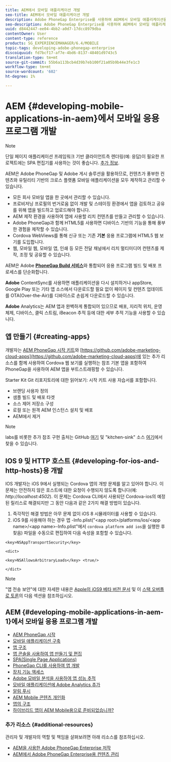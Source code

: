 ```yaml
---
title: AEM에서 모바일 애플리케이션 개발
seo-title: AEM에서 모바일 애플리케이션 개발
description: Adobe PhoneGap Enterprise를 사용하여 AEM에서 모바일 애플리케이션을 개발하기 시작하려면 이 페이지를 따르십시오.
seo-description: Adobe PhoneGap Enterprise를 사용하여 AEM에서 모바일 애플리케이션을 개발하기 시작하려면 이 페이지를 따르십시오.
uuid: d8442447-ee04-4bb2-a0d7-17dcc8979dba
contentOwner: User
content-type: reference
products: SG_EXPERIENCEMANAGER/6.4/MOBILE
topic-tags: developing-adobe-phonegap-enterprise
discoiquuid: fd7bcf17-af7e-4bd6-8137-48401d9743c5
translation-type: tm+mt
source-git-commit: 55b6a113bcb4d39b7eb100f21a05b9b44e3fe1c3
workflow-type: tm+mt
source-wordcount: '602'
ht-degree: 1%

---
```



# AEM {#developing-mobile-applications-in-aem}에서 모바일 응용 프로그램 개발

>[!NOTE]
>
>단일 페이지 애플리케이션 프레임워크 기반 클라이언트측 렌더링(예: 응답)이 필요한 프로젝트에는 SPA 편집기를 사용하는 것이 좋습니다. [추가 정보](/help/sites-developing/spa-overview.md).

AEM은 Adobe PhoneGap 및 Adobe 게시 솔루션을 활용하므로, 컨텐츠가 풍부한 컨텐츠와 유틸리티 기반의 크로스 플랫폼 모바일 애플리케이션을 모두 제작하고 관리할 수 있습니다.

* 모든 회사 모바일 앱을 한 곳에서 관리할 수 있습니다.
* 프로비저닝 프로필의 번거로움 없이 개발 및 스테이징 환경에서 앱을 검토하고 공유를 위해 앱을 빌드하고 업로드해야 합니다.
* AEM 제작 환경을 사용하여 앱에 사용할 리치 컨텐츠를 만들고 관리할 수 있습니다.
* Adobe PhoneGap과 함께 HTML5를 사용하면 디바이스 기반의 기능을 통해 풍부한 경험을 제작할 수 있습니다.
* Cordova WebViews를 통해 신규 또는 기존 **기본** 응용 프로그램에 HTML5 웹 보기를 도입합니다.
* 웹, 모바일 웹, 모바일 앱, 인쇄 등 모든 전달 채널에서 리치 멀티미디어 컨텐츠를 제작, 조정 및 공유할 수 있습니다.

AEM은 Adobe **[PhoneGap Build 서비스](https://build.phonegap.com/)**&#x200B;와 통합되어 응용 프로그램 빌드 및 배포 프로세스를 단순화합니다.

**Adobe** ContentSync를 사용하면 애플리케이션을 다시 설치하거나 appStore, Google Play 또는 기타 앱 소스에서 다운로드할 필요 없이 페이지 및 컨텐츠 업데이트를 OTA(Over-the-Air)를 디바이스로 손쉽게 다운로드할 수 있습니다.

**Adobe** Analytics는 AEM 앱과 완벽하게 통합되어 있으므로 배포, 지리적 위치, 운영 체제, 디바이스, 클릭 스트림, iBeacon 추적 등에 대한 세부 추적 기능을 사용할 수 있습니다.

## 앱 만들기 {#creating-apps}

개발자는 [AEM PhoneGap 시작 키트](https://github.com/Adobe-Marketing-Cloud/aem-phonegap-starter-kit)와 [https://github.com/adobe-marketing-cloud-apps](https://github.com/adobe-marketing-cloud-apps)에 있는 추가 리소스를 함께 사용하여 Cordova 웹 보기를 실행하는 참조 기본 앱을 포함하여 PhoneGap을 사용하여 AEM 앱을 부트스트래핑할 수 있습니다.

Starter Kit Git 리포지토리에 대한 읽어보기: 시작 키트 사용 자습서를 포함합니다.

* 브랜딩 사용자 정의
* 샘플 빌드 및 배포 타겟
* 소스 제어 저장소 구성
* 로컬 또는 원격 AEM 인스턴스 설치 및 배포
* AEM에서 제거

>[!NOTE]
>
>labs를 비롯한 추가 참조 구현 출처는 GitHub [여기](https://github.com/adobe-marketing-cloud-apps) 및 &quot;kitchen-sink&quot; 소스 [여기](https://github.com/blefebvre/aem-phonegap-kitchen-sink)에서 찾을 수 있습니다.

## IOS 9 및 HTTP 호스트 {#developing-for-ios-and-http-hosts}용 개발

IOS 개발자는 iOS 9에서 실행되는 Cordova 앱의 개방 문제를 알고 있어야 합니다. 이 문제는 안전하지 않은 호스트에 대한 요청이 수행되지 않도록 합니다(예: *http://localhost:4502*). 이 문제는 Cordova CLI에서 사용되던 Cordova-ios의 예정된 릴리스로 해결되지만 그 동안 다음과 같은 2가지 해결 방법이 있습니다.

1. 즉각적인 해결 방법은 아무 문제 없이 iOS 8 시뮬레이터를 사용할 수 있습니다.
1. iOS 9를 사용해야 하는 경우 앱 -Info.plist(&quot;&lt;app root>/platforms/ios/&lt;app name>/&lt;app name>-Info.plist&quot;에서 `cordova platform add ios`을 실행한 후 찾음) 파일을 수동으로 편집하여 다음 속성을 포함할 수 있습니다.

```
<key>NSAppTransportSecurity</key>

<dict>

<key>NSAllowsArbitraryLoads</key> <true/>

</dict>
```

>[!NOTE]
>
>&quot;앱 전송 보안&quot;에 대한 자세한 내용은 [Apple의 iOS9 베타 버전 문서](https://developer.apple.com/library/prerelease/ios/releasenotes/General/WhatsNewIniOS/Articles/iOS9.html#//apple_ref/doc/uid/TP40016198-SW14) 및 이 [스택 오버플로 토론](https://stackoverflow.com/questions/30751053/ios9-ats-what-about-html5-based-apps/)의 다음 섹션을 참조하십시오.

## AEM {#developing-mobile-applications-in-aem-1}에서 모바일 응용 프로그램 개발

* [AEM PhoneGap 시작](/help/mobile/starting-aem-phonegap-app.md)
* [모바일 애플리케이션 구축](/help/mobile/building-app-mobile-phonegap.md)
* [앱 구조](/help/mobile/phonegap-structure-an-app.md)
* [앱 콘솔을 사용하여 앱 만들기 및 편집](/help/mobile/phonegap-apps-console.md)
* [SPA(Single Page Applications)](/help/mobile/phonegap-single-page-applications.md)
* [PhoneGap CLI를 사용하여 앱 개발](/help/mobile/phonegap-apps-pg-cli.md)
* [장치 기능 액세스](/help/mobile/phonegap-access-device-features.md)
* [Adobe 모바일 분석을 사용하여 앱 성능 추적](/help/mobile/phonegap-intro-to-app-analytics.md)
* [모바일 애플리케이션에 Adobe Analytics 추가](/help/mobile/phonegap-add-analytics-to-apps.md)
* [알림 푸시](/help/mobile/phonegap-push-notifications.md)
* [AEM Mobile 콘텐츠 개인화](/help/mobile/phonegap-aem-mobile-content-personalization.md)
* [앱의 구조](/help/mobile/phonegap-apps-arch.md)
* [하이브리드 앱이 AEM Mobile용으로 준비되었습니까?](/help/mobile/phonegap-adding-content-to-imported-app.md)

### 추가 리소스 {#additional-resources}

관리자 및 개발자의 역할 및 책임을 살펴보려면 아래 리소스를 참조하십시오.

* [AEM을 사용한 Adobe PhoneGap Enterprise 저작](/help/mobile/phonegap.md)
* [AEM에서 Adobe PhoneGap Enterprise용 컨텐츠 관리](/help/mobile/administer-phonegap.md)
